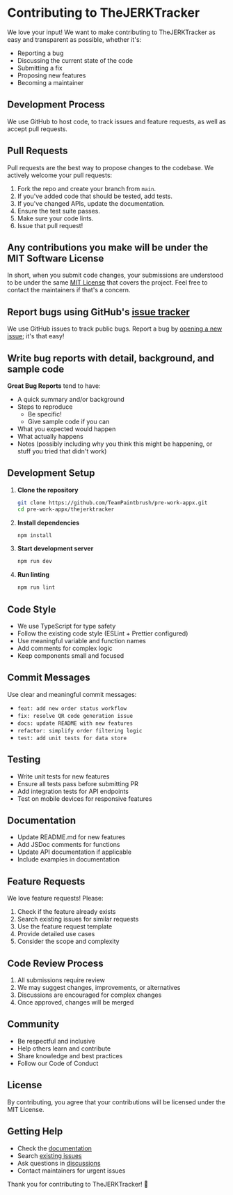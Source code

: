 # Contributing to TheJERKTracker

We love your input! We want to make contributing to TheJERKTracker as easy and transparent as possible, whether it's:

- Reporting a bug
- Discussing the current state of the code
- Submitting a fix
- Proposing new features
- Becoming a maintainer

## Development Process

We use GitHub to host code, to track issues and feature requests, as well as accept pull requests.

## Pull Requests

Pull requests are the best way to propose changes to the codebase. We actively welcome your pull requests:

1. Fork the repo and create your branch from `main`.
2. If you've added code that should be tested, add tests.
3. If you've changed APIs, update the documentation.
4. Ensure the test suite passes.
5. Make sure your code lints.
6. Issue that pull request!

## Any contributions you make will be under the MIT Software License

In short, when you submit code changes, your submissions are understood to be under the same [MIT License](http://choosealicense.com/licenses/mit/) that covers the project. Feel free to contact the maintainers if that's a concern.

## Report bugs using GitHub's [issue tracker](https://github.com/TeamPaintbrush/pre-work-appx/issues)

We use GitHub issues to track public bugs. Report a bug by [opening a new issue](https://github.com/TeamPaintbrush/pre-work-appx/issues/new); it's that easy!

## Write bug reports with detail, background, and sample code

**Great Bug Reports** tend to have:

- A quick summary and/or background
- Steps to reproduce
  - Be specific!
  - Give sample code if you can
- What you expected would happen
- What actually happens
- Notes (possibly including why you think this might be happening, or stuff you tried that didn't work)

## Development Setup

1. **Clone the repository**
   ```bash
   git clone https://github.com/TeamPaintbrush/pre-work-appx.git
   cd pre-work-appx/thejerktracker
   ```

2. **Install dependencies**
   ```bash
   npm install
   ```

3. **Start development server**
   ```bash
   npm run dev
   ```

4. **Run linting**
   ```bash
   npm run lint
   ```

## Code Style

- We use TypeScript for type safety
- Follow the existing code style (ESLint + Prettier configured)
- Use meaningful variable and function names
- Add comments for complex logic
- Keep components small and focused

## Commit Messages

Use clear and meaningful commit messages:

- `feat: add new order status workflow`
- `fix: resolve QR code generation issue`
- `docs: update README with new features`
- `refactor: simplify order filtering logic`
- `test: add unit tests for data store`

## Testing

- Write unit tests for new features
- Ensure all tests pass before submitting PR
- Add integration tests for API endpoints
- Test on mobile devices for responsive features

## Documentation

- Update README.md for new features
- Add JSDoc comments for functions
- Update API documentation if applicable
- Include examples in documentation

## Feature Requests

We love feature requests! Please:

1. Check if the feature already exists
2. Search existing issues for similar requests
3. Use the feature request template
4. Provide detailed use cases
5. Consider the scope and complexity

## Code Review Process

1. All submissions require review
2. We may suggest changes, improvements, or alternatives
3. Discussions are encouraged for complex changes
4. Once approved, changes will be merged

## Community

- Be respectful and inclusive
- Help others learn and contribute
- Share knowledge and best practices
- Follow our Code of Conduct

## License

By contributing, you agree that your contributions will be licensed under the MIT License.

## Getting Help

- Check the [documentation](./docs/)
- Search [existing issues](https://github.com/TeamPaintbrush/pre-work-appx/issues)
- Ask questions in [discussions](https://github.com/TeamPaintbrush/pre-work-appx/discussions)
- Contact maintainers for urgent issues

Thank you for contributing to TheJERKTracker! 🥡